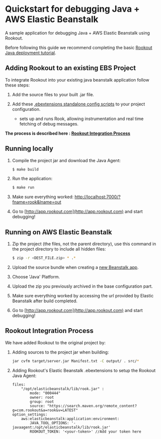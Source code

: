 # Quickstart for debugging Java + AWS Elastic Beanstalk 

A sample application for debugging Java + AWS Elastic Beanstalk using Rookout.

Before following this guide we recommend completing the basic [Rookout Java deployment tutorial](https://github.com/Rookout/tutorial-java).

## Adding Rookout to an existing EBS Project

To integrate Rookout into your existing java beanstalk application follow these steps:

1. Add the source files to your built .jar file.

2. Add these [.ebextensions standalone config scripts](.ebextensions) to your project configuration.
    * sets up and runs Rook, allowing instrumentation and real time fetching of debug messages.

__The process is described here : [Rookout Integration Process](#rookout-integration-process)__


## Running locally
1. Compile the project jar and download the Java Agent:
     ```bash
    $ make build
    ```
2. Run the application:
    ```bash
    $ make run
    ```

3. Make sure everything worked: [http://localhost:7000/?fname=rook&lname=out](http://localhost:7000/?fname=rook&lname=out)

4. Go to [http://app.rookout.com](http://app.rookout.com) and start debugging! 


## Running on AWS Elastic Beanstalk
1. Zip the project (the files, not the parent directory), use this command in the project directory to include all hidden files:
    ```bash
    $ zip -r <DEST_FILE.zip> * .*
    ```

2. Upload the source bundle when creating a [new Beanstalk app](https://console.aws.amazon.com/elasticbeanstalk/home#/gettingStarted).

3. Choose 'Java' Platform.

4. Upload the zip you previously archived in the base configuration part.

5. Make sure everything worked by accessing the url provided by Elastic Beanstalk after build completed.

6. Go to [http://app.rookout.com](http://app.rookout.com) and start debugging! 


## Rookout Integration Process
We have added Rookout to the original project by:
1. Adding sources to the project jar when building:
    ```bash
    jar cvfm target/server.jar Manifest.txt -C output/ . src/*
    ```

2. Adding Rookout's Elastic Beanstalk .ebextensions to setup the Rookout Java Agent:
    ```
    files:
        "/opt/elasticbeanstalk/lib/rook.jar" :
            mode: "000444"
            owner: root
            group: root
            source: "https://search.maven.org/remote_content?g=com.rookout&a=rook&v=LATEST"
    option_settings:
        aws:elasticbeanstalk:application:environment:
            JAVA_TOOL_OPTIONS: '-javaagent:/opt/elasticbeanstalk/lib/rook.jar'
            ROOKOUT_TOKEN: '<your-token>' //Add your token here
    ```

[Java + Rookout]: https://docs.rookout.com/docs/sdk-setup.html
[maven central]: https://mvnrepository.com/artifact/com.rookout/rook

